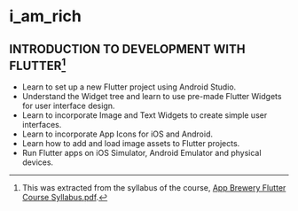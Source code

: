 # i_am_rich

## INTRODUCTION TO  DEVELOPMENT WITH  FLUTTER[^1]

- Learn to set up a new Flutter project using Android Studio.
- Understand the Widget tree and learn to use pre-made Flutter Widgets for user interface design.
- Learn to incorporate Image and Text Widgets to create simple user interfaces.
- Learn to incorporate App Icons for iOS and Android.
- Learn how to add and load image assets to Flutter projects.
- Run Flutter apps on iOS Simulator, Android Emulator and physical devices.

[^1]: This was extracted from the syllabus of the course, [App Brewery Flutter Course Syllabus.pdf](https://github.com/manelcagigos/Flutter-Bootcamp/files/13465162/App.Brewery.Flutter.Course.Syllabus.pdf).
